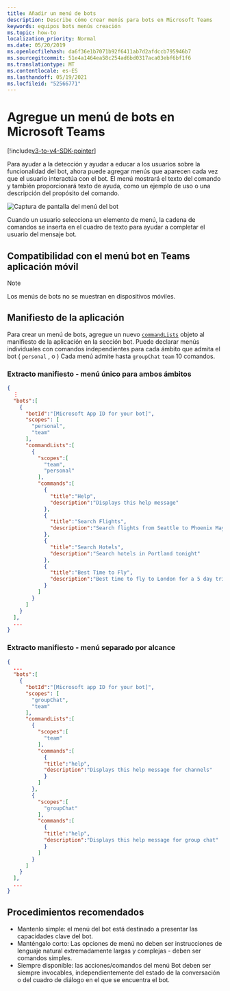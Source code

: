 ```yaml
---
title: Añadir un menú de bots
description: Describe cómo crear menús para bots en Microsoft Teams
keywords: equipos bots menús creación
ms.topic: how-to
localization_priority: Normal
ms.date: 05/20/2019
ms.openlocfilehash: da6f36e1b7071b92f6411ab7d2afdccb795946b7
ms.sourcegitcommit: 51e4a1464ea58c254ad6bd0317aca03ebf6bf1f6
ms.translationtype: MT
ms.contentlocale: es-ES
ms.lasthandoff: 05/19/2021
ms.locfileid: "52566771"
---
```

# <a name="add-a-bot-menu-in-microsoft-teams"></a>Agregue un menú de bots en Microsoft Teams

[!include[v3-to-v4-SDK-pointer](~/includes/v3-to-v4-pointer-bots.md)]

Para ayudar a la detección y ayudar a educar a los usuarios sobre la funcionalidad del bot, ahora puede agregar menús que aparecen cada vez que el usuario interactúa con el bot. El menú mostrará el texto del comando y también proporcionará texto de ayuda, como un ejemplo de uso o una descripción del propósito del comando.

![Captura de pantalla del menú del bot](~/assets/images/bots/bot-menus-bot-menu-sample.png)

Cuando un usuario selecciona un elemento de menú, la cadena de comandos se inserta en el cuadro de texto para ayudar a completar el usuario del mensaje bot.

## <a name="bot-menu-support-on-teams-mobile-app"></a>Compatibilidad con el menú bot en Teams aplicación móvil
> [!NOTE] 
> Los menús de bots no se muestran en dispositivos móviles.

## <a name="app-manifest"></a>Manifiesto de la aplicación

Para crear un menú de bots, agregue un nuevo [`commandLists`](~/resources/schema/manifest-schema.md#botscommandlists) objeto al manifiesto de la aplicación en la sección bot. Puede declarar menús individuales con comandos independientes para cada ámbito que admita el bot ( `personal` , o ) Cada menú admite hasta `groupChat` `team` 10 comandos.

### <a name="manifest-excerpt---single-menu-for-both-scopes"></a>Extracto manifiesto - menú único para ambos ámbitos

```json
{
  ⋮
  "bots":[
    {
      "botId":"[Microsoft App ID for your bot]",
      "scopes": [
        "personal",
        "team"
      ],
      "commandLists":[
        {
          "scopes":[
            "team",
            "personal"
          ],
          "commands":[
            {
              "title":"Help",
              "description":"Displays this help message"
            },
            {
              "title":"Search Flights",
              "description":"Search flights from Seattle to Phoenix May 2-5 departing after 3pm"
            },
            {
              "title":"Search Hotels",
              "description":"Search hotels in Portland tonight"
            },
            {
              "title":"Best Time to Fly",
              "description":"Best time to fly to London for a 5 day trip this summer"
            }
          ]
        }
      ]
    }
  ],
  ...
}
```

### <a name="manifest-excerpt---separate-menu-per-scope"></a>Extracto manifiesto - menú separado por alcance

```json
{
  ...
  "bots":[
    {
      "botId":"[Microsoft app ID for your bot]",
      "scopes": [
        "groupChat",
        "team"
      ],
      "commandLists":[
        {
          "scopes":[
            "team"
          ],
          "commands":[
            {
            "title":"help",
            "description":"Displays this help message for channels"
            }
          ]
        },
        {
          "scopes":[
            "groupChat"
          ],
          "commands":[
            {
            "title":"help",
            "description":"Displays this help message for group chat"
            }
          ]
        }
      ]
    }
  ],
  ...
}
```

## <a name="best-practices"></a>Procedimientos recomendados

* Mantenlo simple: el menú del bot está destinado a presentar las capacidades clave del bot.
* Manténgalo corto: Las opciones de menú no deben ser instrucciones de lenguaje natural extremadamente largas y complejas - deben ser comandos simples.
* Siempre disponible: las acciones/comandos del menú Bot deben ser siempre invocables, independientemente del estado de la conversación o del cuadro de diálogo en el que se encuentra el bot.
